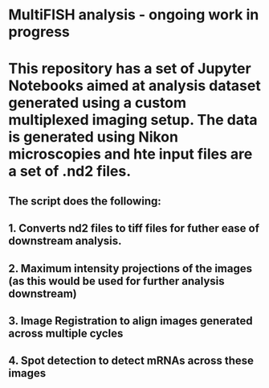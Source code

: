 # MultiFISH analysis - ongoing work in progress

# This repository has a set of Jupyter Notebooks aimed at analysis dataset generated using a custom multiplexed imaging setup. The data is generated using Nikon microscopies and hte input files are a set of .nd2 files. 

## The script does the following:
## 1. Converts nd2 files to tiff files for futher ease of downstream analysis.
## 2. Maximum intensity projections of the images (as this would be used for further analysis downstream)
## 3. Image Registration to align images generated across multiple cycles
## 4. Spot detection to detect mRNAs across these images
